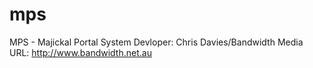 mps
===
MPS - Majickal Portal System
Devloper: Chris Davies/Bandwidth Media
URL: http://www.bandwidth.net.au
